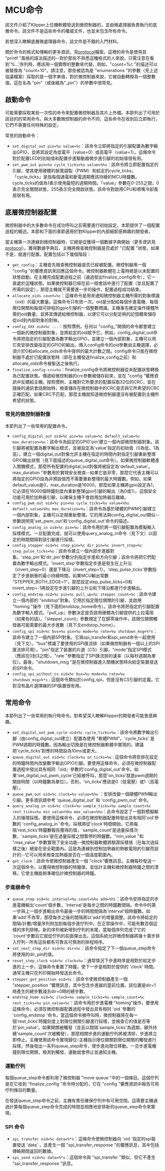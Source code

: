 # MCU命令

該文件介紹了Klipper上位機軟體發送到微控制器的，並由微處理器負責執行的底層命令。該文件不是這些命令的權威文件，也並未包含所有命令。

若想深入瞭解底層微處理器命令，該文件是不錯的入門材料。

關於命令的格式和傳輸的更多資訊，見[protocol](Protocol.md)檔案。這裡的命令是使用其 "printf "風格的語法描述的--對於那些不熟悉這種格式的人來說，只需注意在看到'%...'序列時，應該用一個實際的整數來代替。例如，"count=%c "的描述可以被替換為 "count=10"。請注意，那些被認為是 "enumerations "的參數（見上述協議檔案）採取的是一個字串值，對於微控制器來說，它被自動轉換為一個整數值。這在名為 "pin"（或後綴為"_pin"）的參數中很常見。

## 啟動命令

可能需要採取某些一次性的命令來配置微控制器及其片上外備。本節列出了可用於該目的的常用命令。與大多數微控制器的命令不同，這些命令在收到后立即執行，它們不需要任何特殊的設定。

常見的啟動命令：

* `set_digital_out pin=%u value=%c`：該命令立即將指定的引腳配置為數字輸出GPIO，並將其設定為低電平（value=0）或高電平（value=1）。這條命令對於配置LED的初始值和配置步進驅動器微步進引腳的初始值很有用。
* `set_pwm_out pin=%u cycle_ticks=%u value=%hu`：該命令將立即配置指定的引腳，使其使用硬體的脈寬調製（PWM）和給定的cycle_ticks。「cycle_ticks」是指每個通電和斷電週期應該持續的MCU時鐘數。cycle_ticks的值為1表示使用最短的週期時間。「value」參數在0-255之間，0表示完全關閉狀態，255表示完全開啟狀態。該命令對啟用CPU和噴嘴冷卻風扇很有用。

## 底層微控制器配置

微控制器中的大多數命令在成功呼叫之前需要進行初始設定。本節提供了一個配置過程的概述。本節和下面的章節適用於對Klipper的內部細節感興趣的開發者。

當主機第一次連線到微控制器時，它總是從獲得一個數據字典開始（更多資訊見[protocol](Protocol.md)）。獲得數據字典后，主機將檢查微控制器是否處於 "已配置 "狀態，如果不是，就進行配置。配置包括以下幾個階段：

* `get_config`：主機首先檢查微控制器是否已經被配置。微控制器用一個 "config "的響應資訊來回應這個命令。微控制器軟體在上電時總是以未配置的狀態啟動。在主機完成配置過程之前（通過發出finalize_config命令），它一直處於這種狀態。如果微控制器已經在前一個會話中進行了配置（並且配置了所需的設定），那麼主機就不需要進一步的操作，配置過程成功結束。
* `allocate_oids count=%c`：這條命令是用來通知微控制器主機所需的對象標識（oid）的最大數量。這條命令只有效一次。oid是分配給每個步進電機、每個限位開關和每個可排程的gpio引腳的一個整數標識。主機事先確定操作硬體所需的oid數量，並將其傳遞給微控制器，以便它可以分配足夠的記憶體來儲存從oid到內部對象的對映。
* `config_XXX oid=%c ...`：按照慣例，任何以 "config_"開頭的命令都會建立一個新的微控制器對象，並將給定的oid賦予它。例如，config_digital_out命令將把指定的引腳配置為數字輸出GPIO，並建立一個內部對象，主機可以用它來安排改變指定的GPIO的輸出。傳入config命令的oid參數由主機選擇，必須介於0和allocate_oids命令中提供的最大計數之間。config命令只能在微控制器不處於已配置狀態時（即在主機發送finalize_config之前）和allocate_oids命令被髮送之後執行。
* `finalize_config crc=%u`：finalize_config命令將微控制器從未配置狀態轉換為已配置狀態。傳遞給微控制器的crc參數被儲存起來，並在 "config "響應資訊中反饋給主機。按照慣例，主機對它所要求的配置採取32位的CRC，並在隨後的通訊會話開始時，檢查儲存在微控制器中的CRC是否與它所希望的CRC正確匹配。如果CRC不匹配，那麼主機就知道微控制器還沒有被配置到主機所希望的狀態。

### 常見的微控制器對像

本節列出了一些常用的配置命令。

* `config_digital_out oid=%c pin=%u value=%c default_value=%c max_duration=%u`：該命令為給定的GPIO'pin'建立一個內部微控制器對象。該引腳將被配置為數字輸出模式，並被設定為'value'指定的初始值（0為低，1為高）。建立一個digital_out對像允許主機在指定的時間內對指定引腳重新整理GPIO輸出狀態（見下面描述的queue_digital_out命令）。如果微控制器軟體進入關機模式，那麼所有配置的digital_out對像將被設定為'default_value'。max_duration "參數用於實現安全檢查--如果它是非零，那麼它代表主機可以將指定的GPIO設為非預設值而不需要重新整理的最大時鐘數。例如，如果default_value是0，max_duration是16000，那麼如果主機將gpio設定為1，它必須在16000個時鐘刻度內重新整理gpio引腳的輸出（為0或1）。這個安全功能可用於加熱器引腳，以確保主機不會啟用加熱器后離線。
* `config_pwm_out oid=%c pin=%u cycle_ticks=%u value=%hu default_value=%hu max_duration=%u`：該命令為基於硬體的PWM引腳建立一個內部對象，主機可以定期重新整理。它的用法與config_digital_out類似--參數說明見'set_pwm_out'和'config_digital_out'命令的描述。
* `config_analog_in oid=%c pin=%u`：該命令用於將一個引腳配置為模擬輸入採樣模式。一旦配置完成，就可以使用query_analog_in命令（見下文）以固定的時間間隔對該引腳進行採樣。
* `config_stepper oid=%c step_pin=%c dir_pin=%c invert_step=%c step_pulse_ticks=%u`：該命令建立一個內部步進器對象。'step_pin'和'dir_pin'參數分別指定步進和方向引腳；該命令將把它們配置為數字輸出模式。'invert_step'參數指定步進是發生在上升沿（invert_step=0）還是下降沿（invert_step=1）。'step_pulse_ticks'參數指定了步進脈衝的最小持續時間。如果MCU輸出常數 "STEPPER_BOTH_EDGE=1"，那麼設定step_pulse_ticks=0和invert_step=-1將設定在步進引腳的上升沿和下降沿都進行步進輸出。
* `config_endstop oid=%c pin=%c pull_up=%c stepper_count=%c` : 該命令建立一個內部的 "endstop"對象。它用於指定限位開關的引腳，並啟用 "homing "操作（見下面的endstop_home命令）。該命令將把指定的引腳配置為數字輸入模式。『pull_up』參數決定是否啟用硬體為引腳提供的上拉電阻（如果有的話）。『stepper_count』參數規定了在歸零操作中，該限位開關觸發器可能需要的最大步進數（見下文endstop_home）。
* `config_spi oid=%c bus=%u pin=%u mode=%u rate=%u shutdown_msg=%*s`：該命令建立了一個內部SPI對象。它與spi_transfer和spi_send命令一起使用（見下文）。"bus"標識了要使用的SPI匯流排（如果微控制器有一個以上的SPI匯流排可用）。"pin"指定了裝置的片選（CS）引腳。"mode"指定SPI模式（應該在0到3之間）。"rate "參數指定了SPI匯流排的速率（以每秒週期為單位）。最後，"shutdown_msg "是在微控制器進入關機狀態時向給定裝置發送的SPI命令。
* `config_spi_without_cs oid=%c bus=%u mode=%u rate=%u shutdown_msg=%*s` : 這個命令類似於config_spi，但是沒有CS引腳的定義。它對沒有晶片選擇線的SPI裝置很有用。

## 常用命令

本節列出了一些常用的執行時命令。對希望深入瞭解Klipper的開發者可能會感興趣。

* `set_digital_out_pwm_cycle oid=%c cycle_ticks=%u`：該命令將數字輸出引腳（由config_digital_out建立）配置為使用 "軟體PWM"。'cycle_ticks' 是PWM週期的時鐘數。因為輸出切換是在微控制器軟體中實現的，建議把'cycle_ticks'對應的時間設為10ms或更大。
* `queue_digital_out oid=%c clock=%u on_ticks=%u` : 這個命令將安排在設定的時鐘時間內改變數字輸出GPIO引腳。要使用這條命令，必須在微控制器配置過程中發出具有相同『oid』參數的'config_digital_out'命令。如果'set_digital_out_pwm_cycle'已經被呼叫，那麼'on_ticks'就是pwm週期的開啟時間（以時鐘數為單位）。否則，'on_ticks'應該是0（低電壓）或1（高電壓）。
* `queue_pwm_out oid=%c clock=%u value=%hu` ：安排改變一個硬體PWM輸出引腳。更多資訊請參考 'queue_digital_out' 和 'config_pwm_out' 命令。
* `query_analog_in oid=%c clock=%u sample_ticks=%u sample_count=%c rest_ticks=%u min_value=%hu max_value=%hu`：此命令設定了一個對模擬輸入的循環採樣。要使用這條命令，必須在微控制器配置時發出具有相同'oid'參數的 'config_analog_in '命令。採樣將從'clock'時間開始，它將每隔'rest_ticks'時鐘數報告獲得的值，'sample_count'是過量採樣次數，'sample_ticks'是在過量採樣之間暫停的時鐘數。"min_value "和 "max_value "參數實現了安全功能--微控制器軟體將驗證採樣值（在每次過採樣之後）總是在安全範圍內。這是為連線到控制加熱器的熱敏電阻的引腳而設計的--它可以用來檢查加熱器是否在一個溫度範圍內。
* `get_clock`：該命令使微控制器產生一個 "clock"響應訊息。主機每秒發送一次這個命令，以獲得微控制器的時鐘值，並估計主機和微控制器時鐘之間的漂移。它使主機能夠準確估計微控制器的時鐘。

### 步進器命令

* `queue_step oid=%c interval=%u count=%hu add=%hi`：該命令安排指定的步進電機輸出'count'個步數，'interval'是每步之間的時鐘數間隔。命令中的第一步與上一個步進輸出命令最後一步的時間間隔為'interval'個時鐘數。如果'add'不為零，那麼每步之後的間隔將以'add'的增量調整。該命令將給定的間隔/計數/增量序列附加到每個步進佇列中。在正常操作中，可能有數百個這樣的序列排隊。新的序列被新增到佇列的末尾，當每個序列完成了它的 'count'步數后它就從佇列的前面彈出去。這個系統允許微控制器將幾十萬步排入佇列--所有這些都有可靠且可預測的排程時序。
* `set_next_step_dir oid=%c dir=%c`：該命令指定了下一個queue_step命令將使用的dir_pin的值。
* `reset_step_clock oid=%c clock=%u`：通常情況下步進時序是相對於給定步進的上一步。這條命令重置了時鐘，使下一步是相對於提供的 'clock' 時間。通常主機只在列印開始時發送此命令。
* `stepper_get_position oid=%c`：該命令使微控制器產生一個 "stepper_position "響應訊息，其中包含步進器的當前位置。該位置是dir=1時產生的總步數減去dir=0時的總步數。
* `endstop_home oid=%c clock=%u sample_ticks=%u sample_count=%c rest_ticks=%u pin_value=%c`：該命令用於步進電機 "homing"操作。要使用這條命令，必須在微控制器配置過程中發出具有相同 'oid '參數的 'config_endstop '命令。當這個命令被呼叫時，微控制器將在每一個'rest_ticks'時鐘刻度上對限位開關引腳進行採樣，並檢查它的值是否等於'pin_value'。如果開關被觸發（並且以間隔'sample_ticks'為週期，額外持續'sample_count'次被觸發），那麼相關步進的運動佇列將被清除，步進將立即停止。主機使用該命令實現歸位–主機指示限位開關對限位開關的觸發進行採樣，然後發出一系列queue_step命令，使步進向限位移動。一旦步進電機撞到限位開關，檢測到觸發，運動就會停止並通知主機。

### 運動佇列

每個queue_step命令都利用了微控制器 "move queue "中的一個條目。這個佇列是在它收到 "finalize_config "命令時分配的，它在 "config "響應資訊中報告可用佇列條目的數量。

在發送queue_step命令之前，主機有責任確保佇列中有可用空間。這需要主機通過計算每個queue_step命令完成的時間並相應地安排新的queue_step命令來實現。

### SPI 命令

* `spi_transfer oid=%c data=%*s`：這條命令使微控制器向 'oid '指定的spi裝置發送 'data' ，並產生一個 "spi_transfer_response "的響應訊息，其中包括傳輸期間返回的數據。
* `spi_send oid=%c data=%*s`：這個命令與 "spi_transfer "類似，但它不產生 "spi_transfer_response "訊息。
